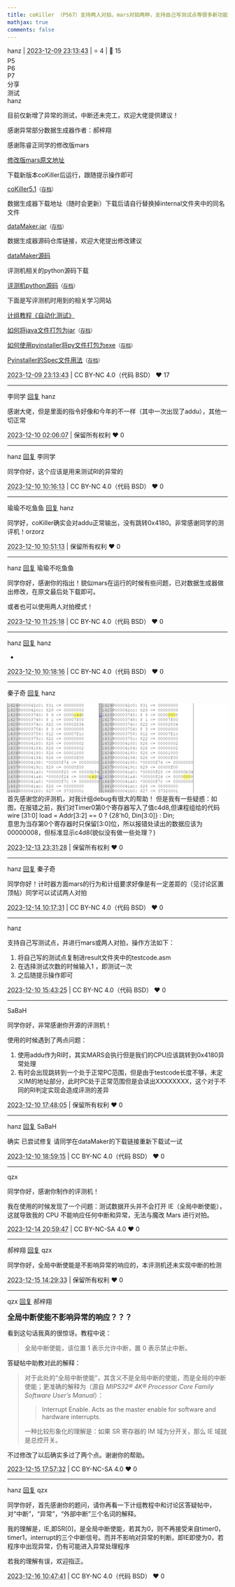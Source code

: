 ```yaml
---
title: coKiller （P567）支持两人对拍，mars对拍两种，支持自己写测试点等很多新功能
mathjax: true
comments: false
---
```

<div class="post-info">
<span>hanz</span>
|
<abbr title="2023-12-09T23:13:43.306551+08:00"><time datetime="2023-12-09T23:13:43.306551+08:00">2023-12-09 23:13:43</time></abbr>
|
<span>⭐️ 4</span>
|
<span>💬️ 15</span>
<br>
<div><div class="post-tag">P5</div><div class="post-tag">P6</div><div class="post-tag">P7</div><div class="post-tag">分享</div><div class="post-tag">测试</div></div>
</div>

<div id="reply-4805" class="reply reply-l0">
<div class="reply-header">
<span>hanz</span>
</div>
<div class="reply-text">

目前仅新增了异常的测试，中断还未完工，欢迎大佬提供建议！

感谢异常部分数据生成器作者：郝梓翔

感谢陈睿正同学的修改版mars

[修改版mars原文地址](http://cscore.buaa.edu.cn/#/discussion_area/1171/1208/posts)

下载新版本coKiller后运行，跟随提示操作即可

[coKiller5.1](https://bhpan.buaa.edu.cn/link/AAC91BB51E0E5C477399C4F661F6A0AAF1)<small>（[存档](/images/co-discussions/1199/coKiller5.1.zip)）</small>

数据生成器下载地址（随时会更新）下载后请自行替换掉internal文件夹中的同名文件

[dataMaker.jar](https://bhpan.buaa.edu.cn/link/AA5FA276F35BB647378A8B68043A3E6D2A)<small>（[存档](/images/co-discussions/1199/dataMaker.jar)）</small>

数据生成器源码仓库链接，欢迎大佬提出修改建议

[dataMaker源码](https://github.com/Hanz0212/-mips-)

评测机相关的python源码下载

[评测机python源码](https://bhpan.buaa.edu.cn/link/AA61F74ED70E3A4083A36EF56F21C25754)<small>（[存档](/images/co-discussions/1199/评测机python源码.zip)）</small>

下面是写评测机时用到的相关学习网站

[计组教程《自动化测试》](https://cscore-buaa-edu-cn.vpn.buaa.edu.cn:8118/tutorial/P5/testcases/P5-4-7/)

[如何将java文件打包为jar](https://blog.csdn.net/qq_42902997/article/details/120381776)<small>（[存档](https://archive.today/vIcSG)）</small>

[如何使用pyinstaller将py文件打包为exe](https://blog.csdn.net/m0_67093160/article/details/131037622)<small>（[存档](https://archive.today/4ze7y)）</small>

[Pyinstaller的Spec文件用法](https://blog.csdn.net/tangfreeze/article/details/112240342)<small>（[存档](https://archive.today/XeQzB)）</small>


</div>
<div class="reply-footer">
<abbr title="2023-12-09T23:13:43.35566+08:00"><time datetime="2023-12-09T23:13:43.35566+08:00">2023-12-09 23:13:43</time></abbr>
|
<span>CC BY-NC 4.0（代码 BSD）</span>
<span class="reply-vote">❤️ 17</span>
</div>
</div>
<hr class="reply-separator">
<div id="reply-4806" class="reply reply-l1">
<div class="reply-header">
<span>李同学 <a href="#reply-4805">回复</a> hanz</span>
</div>
<div class="reply-text">

感谢大佬，但是里面的指令好像和今年的不一样（其中一次出现了addu），其他一切正常

</div>
<div class="reply-footer">
<abbr title="2023-12-10T02:06:07.136048+08:00"><time datetime="2023-12-10T02:06:07.136048+08:00">2023-12-10 02:06:07</time></abbr>
|
<span>保留所有权利</span>
<span class="reply-vote">❤️ 0</span>
</div>
</div>
<hr class="reply-separator">
<div id="reply-4807" class="reply reply-l2">
<div class="reply-header">
<span>hanz <a href="#reply-4806">回复</a> 李同学</span>
</div>
<div class="reply-text">

同学你好，这个应该是用来测试RI的异常的

</div>
<div class="reply-footer">
<abbr title="2023-12-10T10:16:13.067899+08:00"><time datetime="2023-12-10T10:16:13.067899+08:00">2023-12-10 10:16:13</time></abbr>
|
<span>CC BY-NC 4.0（代码 BSD）</span>
<span class="reply-vote">❤️ 0</span>
</div>
</div>
<hr class="reply-separator">
<div id="reply-4809" class="reply reply-l3">
<div class="reply-header">
<span>瑜瑜不吃鱼鱼 <a href="#reply-4807">回复</a> hanz</span>
</div>
<div class="reply-text">

同学好，coKiller确实会对addu正常输出，没有跳转0x4180。非常感谢同学的测评机！orzorz

</div>
<div class="reply-footer">
<abbr title="2023-12-10T10:51:13.766997+08:00"><time datetime="2023-12-10T10:51:13.766997+08:00">2023-12-10 10:51:13</time></abbr>
|
<span>保留所有权利</span>
<span class="reply-vote">❤️ 0</span>
</div>
</div>
<hr class="reply-separator">
<div id="reply-4810" class="reply reply-l4">
<div class="reply-header">
<span>hanz <a href="#reply-4809">回复</a> 瑜瑜不吃鱼鱼</span>
</div>
<div class="reply-text">

同学你好，感谢你的指出！貌似mars在运行的时候有些问题，已对数据生成器做出修改，在原文最后处下载即可。

或者也可以使用两人对拍模式！

</div>
<div class="reply-footer">
<abbr title="2023-12-10T11:25:18.219587+08:00"><time datetime="2023-12-10T11:25:18.219587+08:00">2023-12-10 11:25:18</time></abbr>
|
<span>CC BY-NC 4.0（代码 BSD）</span>
<span class="reply-vote">❤️ 0</span>
</div>
</div>
<hr class="reply-separator">
<div id="reply-4808" class="reply reply-l1">
<div class="reply-header">
<span>hanz <a href="#reply-4805">回复</a> hanz</span>
</div>
<div class="reply-text">

+

</div>
<div class="reply-footer">
<abbr title="2023-12-10T10:18:16.500267+08:00"><time datetime="2023-12-10T10:18:16.500267+08:00">2023-12-10 10:18:16</time></abbr>
|
<span>CC BY-NC 4.0（代码 BSD）</span>
<span class="reply-vote">❤️ 0</span>
</div>
</div>
<hr class="reply-separator">
<div id="reply-4854" class="reply reply-l1">
<div class="reply-header">
<span>秦子奇 <a href="#reply-4805">回复</a> hanz</span>
</div>
<div class="reply-text">

![Q.png](/images/co-discussions/1199/Q.png)
首先感谢您的评测机，对我计组debug有很大的帮助！
但是我有一些疑惑：如图，在报错之前，我们对Timer0第0个寄存器写入了值c4d8,但课程组给的代码  
wire [31:0] load = Addr[3:2] == 0 ? {28'h0, Din[3:0]} : Din;  
意思为当存第0个寄存器时只保留[3:0]位，所以报错处读出的数据应该为00000008，但标准显示c4d8(貌似没有做一些处理？)



</div>
<div class="reply-footer">
<abbr title="2023-12-13T23:31:28.792717+08:00"><time datetime="2023-12-13T23:31:28.792717+08:00">2023-12-13 23:31:28</time></abbr>
|
<span>保留所有权利</span>
<span class="reply-vote">❤️ 0</span>
</div>
</div>
<hr class="reply-separator">
<div id="reply-4856" class="reply reply-l2">
<div class="reply-header">
<span>hanz <a href="#reply-4854">回复</a> 秦子奇</span>
</div>
<div class="reply-text">

同学你好！计时器方面mars的行为和计组要求好像是有一定差距的（见讨论区置顶帖）同学可以试试两人对拍

</div>
<div class="reply-footer">
<abbr title="2023-12-14T10:17:31.612758+08:00"><time datetime="2023-12-14T10:17:31.612758+08:00">2023-12-14 10:17:31</time></abbr>
|
<span>CC BY-NC 4.0（代码 BSD）</span>
<span class="reply-vote">❤️ 0</span>
</div>
</div>
<hr class="reply-separator">
<div id="reply-4819" class="reply reply-l0">
<div class="reply-header">
<span>hanz</span>
</div>
<div class="reply-text">

支持自己写测试点，并进行mars或两人对拍，操作方法如下：

1. 将自己写的测试点复制进result文件夹中的testcode.asm
2. 在选择测试次数的时候输入1 ，即测试一次
3. 之后随提示操作即可

</div>
<div class="reply-footer">
<abbr title="2023-12-10T15:43:25.886548+08:00"><time datetime="2023-12-10T15:43:25.886548+08:00">2023-12-10 15:43:25</time></abbr>
|
<span>CC BY-NC 4.0（代码 BSD）</span>
<span class="reply-vote">❤️ 0</span>
</div>
</div>
<hr class="reply-separator">
<div id="reply-4821" class="reply reply-l0">
<div class="reply-header">
<span>SaBaH</span>
</div>
<div class="reply-text">

同学你好，非常感谢你开源的评测机！

使用的时候遇到了两点问题：
1. 使用addu作为RI时，其实MARS会执行但是我们的CPU应该跳转到0x4180异常处理
2. 有时会出现跳转到一个处于正常PC范围，但是由于testcode长度不够，未定义IM的地址部分，此时PC处于正常范围但是会读出XXXXXXXX，这个对于不同的RI判定实现会造成评测的差异

</div>
<div class="reply-footer">
<abbr title="2023-12-10T17:48:05.339057+08:00"><time datetime="2023-12-10T17:48:05.339057+08:00">2023-12-10 17:48:05</time></abbr>
|
<span>保留所有权利</span>
<span class="reply-vote">❤️ 0</span>
</div>
</div>
<hr class="reply-separator">
<div id="reply-4824" class="reply reply-l1">
<div class="reply-header">
<span>hanz <a href="#reply-4821">回复</a> SaBaH</span>
</div>
<div class="reply-text">

确实 已尝试修复 请同学在dataMaker的下载链接重新下载试一试

</div>
<div class="reply-footer">
<abbr title="2023-12-10T18:59:15.404381+08:00"><time datetime="2023-12-10T18:59:15.404381+08:00">2023-12-10 18:59:15</time></abbr>
|
<span>CC BY-NC 4.0（代码 BSD）</span>
<span class="reply-vote">❤️ 0</span>
</div>
</div>
<hr class="reply-separator">
<div id="reply-4863" class="reply reply-l0">
<div class="reply-header">
<span>qzx</span>
</div>
<div class="reply-text">

同学你好，感谢你制作的评测机！

我在使用的时候发现了一个问题：测试数据开头并不会打开 IE（全局中断使能），这就导致我的 CPU 不能响应任何中断和异常，无法与魔改 Mars 进行对拍。

</div>
<div class="reply-footer">
<abbr title="2023-12-14T20:59:47.801839+08:00"><time datetime="2023-12-14T20:59:47.801839+08:00">2023-12-14 20:59:47</time></abbr>
|
<span>CC BY-NC-SA 4.0</span>
<span class="reply-vote">❤️ 0</span>
</div>
</div>
<hr class="reply-separator">
<div id="reply-4872" class="reply reply-l1">
<div class="reply-header">
<span>郝梓翔 <a href="#reply-4863">回复</a> qzx</span>
</div>
<div class="reply-text">

同学你好，全局中断使能是不影响异常的响应的，本评测机还未实现中断的检测

</div>
<div class="reply-footer">
<abbr title="2023-12-15T14:29:33.354853+08:00"><time datetime="2023-12-15T14:29:33.354853+08:00">2023-12-15 14:29:33</time></abbr>
|
<span>保留所有权利</span>
<span class="reply-vote">❤️ 0</span>
</div>
</div>
<hr class="reply-separator">
<div id="reply-4874" class="reply reply-l2">
<div class="reply-header">
<span>qzx <a href="#reply-4872">回复</a> 郝梓翔</span>
</div>
<div class="reply-text">

<big>**全局中断使能不影响异常的响应？？？**</big>

看到这句话我真的很惊讶。教程中说：
> 全局中断使能，该位置 1 表示允许中断，置 0 表示禁止中断。

答疑帖中助教对此的解释：
> 对于此处的“全局中断使能”，其含义不是全局中断的使能，而是全局的中断使能；更准确的解释为（源自 *MIPS32® 4K® Processor Core Family Software User’s Manual*）：
>
> > Interrupt Enable. Acts as the master enable for software and hardware interrupts.
>
> 一种比较形象化的理解是：如果 SR 寄存器的 IM 域为分开关，那么 IE 域就是总控开关。

不过修改了以后确实多过了两个点。谢谢你的帮助。


</div>
<div class="reply-footer">
<abbr title="2023-12-15T17:57:32.230697+08:00"><time datetime="2023-12-15T17:57:32.230697+08:00">2023-12-15 17:57:32</time></abbr>
|
<span>CC BY-NC-SA 4.0</span>
<span class="reply-vote">❤️ 0</span>
</div>
</div>
<hr class="reply-separator">
<div id="reply-4881" class="reply reply-l3">
<div class="reply-header">
<span>hanz <a href="#reply-4874">回复</a> qzx</span>
</div>
<div class="reply-text">

同学你好，首先感谢你的题问，请你再看一下计组教程中和讨论区答疑帖中，对“中断”，“异常”，“外部中断”三个名词的解释。

我的理解是，IE,即SR[0]，是全局中断使能，若其为0，则不再接受来自timer0，timer1，interrupt的三个中断信号。而并不影响对异常的判断。即IE即使为0，若程序中出现异常，仍有可能进入异常处理程序

若我的理解有误，欢迎指正。

</div>
<div class="reply-footer">
<abbr title="2023-12-16T10:47:41.981076+08:00"><time datetime="2023-12-16T10:47:41.981076+08:00">2023-12-16 10:47:41</time></abbr>
|
<span>CC BY-NC 4.0（代码 BSD）</span>
<span class="reply-vote">❤️ 0</span>
</div>
</div>